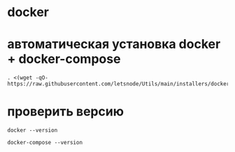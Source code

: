 # docker

# автоматическая установка docker + docker-compose 

```
. <(wget -qO- https://raw.githubusercontent.com/letsnode/Utils/main/installers/docker.sh) 
```
# проверить версию 
```
docker --version 

docker-compose --version
```
